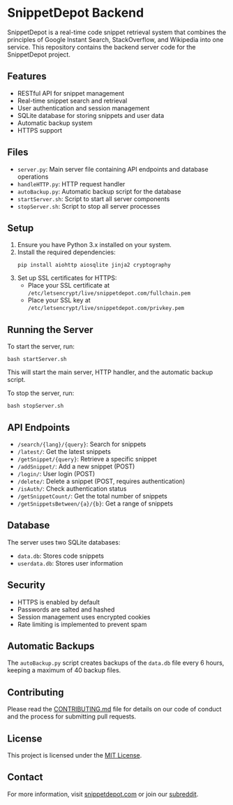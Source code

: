 # SnippetDepot Backend

SnippetDepot is a real-time code snippet retrieval system that combines the principles of Google Instant Search, StackOverflow, and Wikipedia into one service. This repository contains the backend server code for the SnippetDepot project.

## Features

- RESTful API for snippet management
- Real-time snippet search and retrieval
- User authentication and session management
- SQLite database for storing snippets and user data
- Automatic backup system
- HTTPS support

## Files

- `server.py`: Main server file containing API endpoints and database operations
- `handleHTTP.py`: HTTP request handler
- `autoBackup.py`: Automatic backup script for the database
- `startServer.sh`: Script to start all server components
- `stopServer.sh`: Script to stop all server processes

## Setup

1. Ensure you have Python 3.x installed on your system.
2. Install the required dependencies:
   ```
   pip install aiohttp aiosqlite jinja2 cryptography
   ```
3. Set up SSL certificates for HTTPS:
   - Place your SSL certificate at `/etc/letsencrypt/live/snippetdepot.com/fullchain.pem`
   - Place your SSL key at `/etc/letsencrypt/live/snippetdepot.com/privkey.pem`

## Running the Server

To start the server, run:

```
bash startServer.sh
```

This will start the main server, HTTP handler, and the automatic backup script.

To stop the server, run:

```
bash stopServer.sh
```

## API Endpoints

- `/search/{lang}/{query}`: Search for snippets
- `/latest/`: Get the latest snippets
- `/getSnippet/{query}`: Retrieve a specific snippet
- `/addSnippet/`: Add a new snippet (POST)
- `/login/`: User login (POST)
- `/delete/`: Delete a snippet (POST, requires authentication)
- `/isAuth/`: Check authentication status
- `/getSnippetCount/`: Get the total number of snippets
- `/getSnippetsBetween/{a}/{b}`: Get a range of snippets

## Database

The server uses two SQLite databases:
- `data.db`: Stores code snippets
- `userdata.db`: Stores user information

## Security

- HTTPS is enabled by default
- Passwords are salted and hashed
- Session management uses encrypted cookies
- Rate limiting is implemented to prevent spam

## Automatic Backups

The `autoBackup.py` script creates backups of the `data.db` file every 6 hours, keeping a maximum of 40 backup files.

## Contributing

Please read the [CONTRIBUTING.md](CONTRIBUTING.md) file for details on our code of conduct and the process for submitting pull requests.

## License

This project is licensed under the [MIT License](LICENSE).

## Contact

For more information, visit [snippetdepot.com](https://snippetdepot.com) or join our [subreddit](https://reddit.com/r/snippetdepot).
